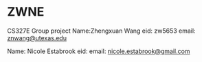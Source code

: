 # ZWNE
CS327E Group project
Name:Zhengxuan Wang
eid: zw5653
email: znwang@utexas.edu

Name: Nicole Estabrook
eid: 
email: 	nicole.estabrook@gmail.com
